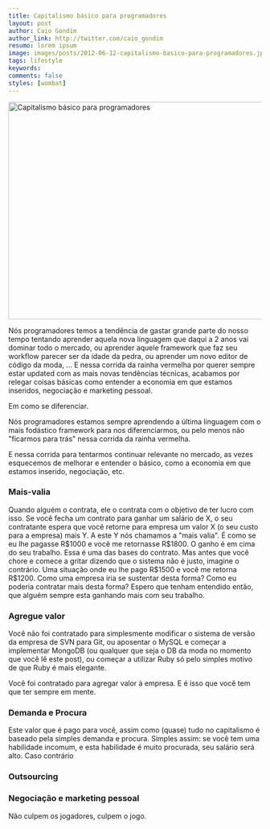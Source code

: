 ```yaml
---
title: Capitalismo básico para programadores
layout: post
author: Caio Gondim
author_link: http://twitter.com/caio_gondim
resumo: lorem ipsum
image: images/posts/2012-06-12-capitalismo-basico-para-programadores.jpg
tags: lifestyle
keywords: 
comments: false
styles: [wombat]
---
```


<p><img src="http://loopinfinito.com.br/{{ page.image }}" alt="Capitalismo básico para programadores" width="700" height="432" /></p>

Nós programadores temos a tendência de gastar grande parte do nosso tempo tentando aprender aquela nova linguagem que daqui a 2 anos vai dominar todo o mercado, ou aprender aquele framework que faz seu workflow parecer ser da idade da pedra, ou aprender um novo editor de código da moda, ...
E nessa corrida da rainha vermelha por querer sempre estar updated com as mais novas tendências técnicas, acabamos por relegar coisas básicas como entender a economia em que estamos inseridos, negociação e marketing pessoal.

Em como se diferenciar.

Nós programadores estamos sempre aprendendo a última linguagem com o mais fodástico framework para nos diferenciarmos, ou pelo menos não "ficarmos para trás" nessa corrida da rainha vermelha.

E nessa corrida para tentarmos continuar relevante no mercado, as vezes esquecemos de melhorar e entender o básico, como a economia em que estamos inserido, negociação, etc.

<h3>Mais-valia</h3>
Quando alguém o contrata, ele o contrata com o objetivo de ter lucro com isso.
Se você fecha um contrato para ganhar um salário de X, o seu contratante espera que você retorne para empresa um valor X (o seu custo para a empresa) mais Y.
A este Y nós chamamos a "mais valia". É como se eu lhe pagasse R$1000 e você me retornasse R$1800.
O ganho é em cima do seu trabalho.
Essa é uma das bases do contrato. Mas antes que você chore e comece a gritar dizendo que o sistema não é justo, imagine o contrário.
Uma situação onde eu lhe pago R$1500 e você me retorna R$1200.
Como uma empresa iria se sustentar desta forma?
Como eu poderia contratar mais desta forma?
Espero que tenham entendido então, que alguém sempre esta ganhando mais com seu trabalho.

<h3>Agregue valor</h3>
Você não foi contratado para simplesmente modificar o sistema de versão da empresa de SVN para Git, ou aposentar o MySQL e começar a implementar MongoDB (ou qualquer que seja o DB da moda no momento que você lê este post), ou começar a utilizar Ruby só pelo simples motivo de que Ruby é mais elegante.

Você foi contratado para agregar valor à empresa. E é isso que você tem que ter sempre em mente.

<h3>Demanda e Procura</h3>
Este valor que é pago para você, assim como (quase) tudo no capitalismo é baseado pela simples demanda e procura.
Simples assim: se você tem uma habilidade incomum, e esta habilidade é muito procurada, seu salário será alto.
Caso contrário 

<h3>Outsourcing</h3>


<h3>Negociação e marketing pessoal</h3>


Não culpem os jogadores, culpem o jogo.